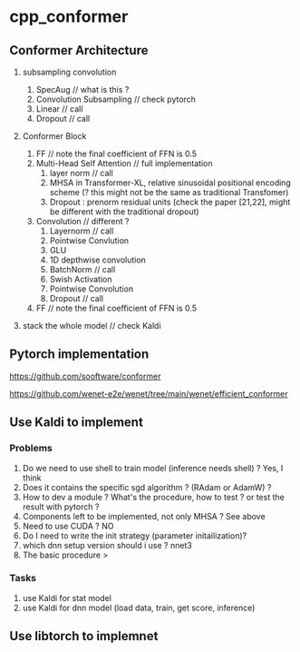 # cpp_conformer

## Conformer Architecture

1. subsampling convolution
    1. SpecAug // what is this ?
    2. Convolution Subsampling // check pytorch
    3. Linear // call
    4. Dropout // call

2. Conformer Block
    1. FF // note the final coefficient of FFN is 0.5
    2. Multi-Head Self Attention // full implementation
        1. layer norm // call
        2. MHSA in Transformer-XL, relative sinusoidal positional encoding scheme (? this might not be the same as traditional Transfomer)
	    3. Dropout : prenorm residual units (check the paper [21,22], might be different with the traditional dropout)
    3. Convolution // different ?
        1. Layernorm // call
        2. Pointwise Convlution
        3. GLU
        4. 1D depthwise convolution
        5. BatchNorm // call
        6. Swish Activation
        7. Pointwise Convolution
        8. Dropout // call
    4. FF // note the final coefficient of FFN is 0.5
3. stack the whole model // check Kaldi

## Pytorch implementation
https://github.com/sooftware/conformer

https://github.com/wenet-e2e/wenet/tree/main/wenet/efficient_conformer

## Use Kaldi to implement

### Problems
1. Do we need to use shell to train model (inference needs shell) ? Yes, I think
2. Does it contains the specific sgd algorithm ? (RAdam or AdamW) ?
3. How to dev a module ? What's the procedure, how to test ? or test the result with pytorch ?
4. Components left to be implemented, not only MHSA ? See above
5. Need to use CUDA ? NO
6. Do I need to write the init strategy (parameter initailization)? 
7. which dnn setup version should i use ? nnet3 
8. The basic procedure >

### Tasks
1. use Kaldi for stat model
2. use Kaldi for dnn model (load data, train, get score, inference)

## Use libtorch to implemnet

